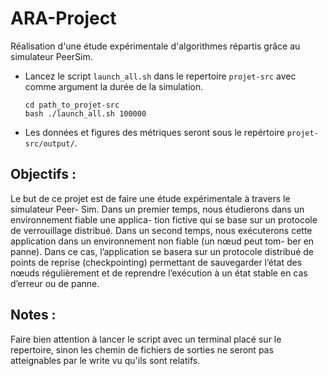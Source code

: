# ARA-Project

Réalisation d'une étude expérimentale d'algorithmes répartis grâce au simulateur PeerSim.

- Lancez le script `launch_all.sh` dans le repertoire `projet-src` avec comme argument la durée de la simulation.
    ```shell
    cd path_to_projet-src
    bash ./launch_all.sh 100000
    ```
- Les données et figures des métriques seront sous le repértoire `projet-src/output/`.

## Objectifs : 

Le but de ce projet est de faire une étude expérimentale à travers le simulateur Peer-
Sim. Dans un premier temps, nous étudierons dans un environnement fiable une applica-
tion fictive qui se base sur un protocole de verrouillage distribué. Dans un second temps,
nous exécuterons cette application dans un environnement non fiable (un nœud peut tom-
ber en panne). Dans ce cas, l’application se basera sur un protocole distribué de points
de reprise (checkpointing) permettant de sauvegarder l’état des nœuds régulièrement et
de reprendre l’exécution à un état stable en cas d’erreur ou de panne.

## Notes :

Faire bien attention à lancer le script avec un terminal placé sur le repertoire, sinon 
les chemin de fichiers de sorties ne seront pas atteignables par le write vu qu'ils sont 
relatifs.
